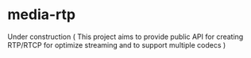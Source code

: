 media-rtp
=========

Under construction 
( This project aims to provide public API for creating RTP/RTCP for optimize streaming and to support multiple codecs )
